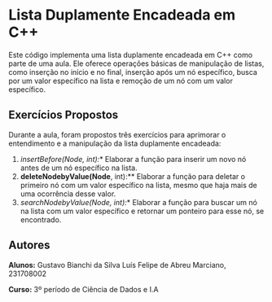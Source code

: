 # Lista Duplamente Encadeada em C++

Este código implementa uma lista duplamente encadeada em C++ como parte de uma aula. Ele oferece operações básicas de manipulação de listas, como inserção no início e no final, inserção após um nó específico, busca por um valor específico na lista e remoção de um nó com um valor específico. 

## Exercícios Propostos

Durante a aula, foram propostos três exercícios para aprimorar o entendimento e a manipulação da lista duplamente encadeada:

1. **insertBefore(Node*, int):** Elaborar a função para inserir um novo nó antes de um nó específico na lista.
2. **deleteNodebyValue(Node**, int):** Elaborar a função para deletar o primeiro nó com um valor específico na lista, mesmo que haja mais de uma ocorrência desse valor.
3. **searchNodebyValue(Node*, int):** Elaborar a função para buscar um nó na lista com um valor específico e retornar um ponteiro para esse nó, se encontrado.

## Autores

**Alunos:**
Gustavo Bianchi da Silva
Luís Felipe de Abreu Marciano, 231708002

**Curso:** 3º período de Ciência de Dados e I.A
